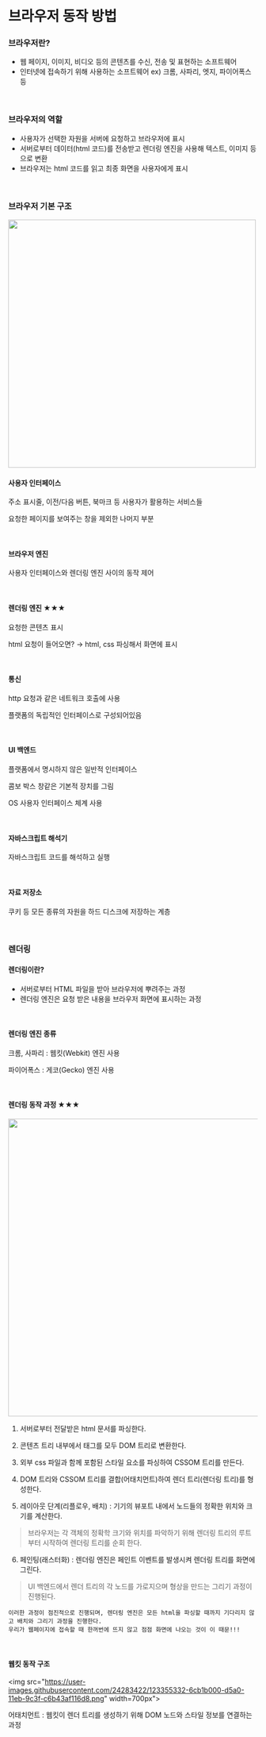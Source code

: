 브라우저 동작 방법
=================

### 브라우저란?
+ 웹 페이지, 이미지, 비디오 등의 콘텐츠를 수신, 전송 및 표현하는 소프트웨어
+ 인터넷에 접속하기 위해 사용하는 소프트웨어
ex) 크롬, 사파리, 엣지, 파이어폭스 등

<br/>

### 브라우저의 역할
+ 사용자가 선택한 자원을 서버에 요청하고 브라우저에 표시
+ 서버로부터 데이터(html 코드)를 전송받고 렌더링 엔진을 사용해 텍스트, 이미지 등으로 변환
+ 브라우저는 html 코드를 읽고 최종 화면을 사용자에게 표시

<br/>

### 브라우저 기본 구조
<img src="https://user-images.githubusercontent.com/24283422/123354011-b947bc00-d59d-11eb-872f-6f514b955228.png" width="500px">

#### 사용자 인터페이스
주소 표시줄, 이전/다음 버튼, 북마크 등 사용자가 활용하는 서비스들

요청한 페이지를 보여주는 창을 제외한 나머지 부분

<br/>

#### 브라우저 엔진
사용자 인터페이스와 렌더링 엔진 사이의 동작 제어

<br/>

#### 렌더링 엔진 ★★★
요청한 콘텐츠 표시

html 요청이 들어오면? → html, css 파싱해서 화면에 표시

<br/>

#### 통신
http 요청과 같은 네트워크 호출에 사용

플랫폼의 독립적인 인터페이스로 구성되어있음

<br/>

#### UI 백엔드
플랫폼에서 명시하지 않은 일반적 인터페이스

콤보 박스 창같은 기본적 장치를 그림

OS 사용자 인터페이스 체계 사용

<br/>

#### 자바스크립트 해석기
자바스크립트 코드를 해석하고 실행

<br/>

#### 자료 저장소
쿠키 등 모든 종류의 자원을 하드 디스크에 저장하는 계층

<br/>

### 렌더링

#### 렌더링이란?
+ 서버로부터 HTML 파일을 받아 브라우저에 뿌려주는 과정
+ 렌더링 엔진은 요청 받은 내용을 브라우저 화면에 표시하는 과정

<br/>

#### 렌더링 엔진 종류
크롬, 사파리 : 웹킷(Webkit) 엔진 사용

파이어폭스 : 게코(Gecko) 엔진 사용

<br/>

#### 렌더링 동작 과정 ★★★

<img src="https://user-images.githubusercontent.com/24283422/123354991-afbf5380-d59f-11eb-9372-04912c7e0c96.png" width="600px">

1) 서버로부터 전달받은 html 문서를 파싱한다.

2) 콘텐츠 트리 내부에서 태그를 모두 DOM 트리로 변환한다.

3) 외부 css 파일과 함께 포함된 스타일 요소를 파싱하여 CSSOM 트리를 만든다.

4) DOM 트리와 CSSOM 트리를 결합(어태치먼트)하여 렌더 트리(렌더링 트리)를 형성한다.

5) 레이아웃 단계(리플로우, 배치) : 기기의 뷰포트 내에서 노드들의 정확한 위치와 크기를 계산한다.

  > 브라우저는 각 객체의 정확학 크기와 위치를 파악하기 위해 렌더링 트리의 루트부터 시작하여 렌더링 트리를 순회
한다.

6) 페인팅(래스터화) : 렌더링 엔진은 페인트 이벤트를 발생시켜 렌더링 트리를 화면에 그린다.

  > UI 백엔드에서 렌더 트리의 각 노드를 가로지으며 형상을 만드는 그리기 과정이 진행된다.

```
이러한 과정이 점진적으로 진행되며, 렌더링 엔진은 모든 html을 파싱할 때까지 기다리지 않고 배치와 그리기 과정을 진행한다. 
우리가 웹페이지에 접속할 때 한꺼번에 뜨지 않고 점점 화면에 나오는 것이 이 때문!!!
```

<br/>

#### 웹킷 동작 구조

<img src="https://user-images.githubusercontent.com/24283422/123355332-6cb1b000-d5a0-11eb-9c3f-c6b43af116d8.png" width=700px">

어태치먼트 : 웹킷이 렌더 트리를 생성하기 위해 DOM 노드와 스타일 정보를 연결하는 과정

<br/>
                                                                                                                             
                                                                                                                             
                                                                                                                             
                                                                                                                             
                                                                                                                             
                                                                                                                             
                                                                                                                             
                                                                                                                             
                                                                                                                             
                                                                                                                             
                                                                                                                             
                                                                                                                             
                                                                                                                             
                                                                                                                             
                                                                                                                             
                                                                                                                             
                                                                                                                             
                                                                                                                             
